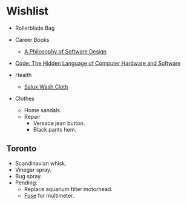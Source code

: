 # Wishlist

- Rollerblade Bag
- Career Books

  - [A Philosophy of Software Design](https://www.amazon.se/-/en/John-Ousterhout/dp/173210221X/ref=sr_1_6?crid=1F1QZOZO6455P&dib=eyJ2IjoiMSJ9.aoVb0oVD98uG2cXDjkO9jjuhCmgK06QXAXWVJPPSBnq_mKLRczkxiOFKHBULD70ceUHKrVAdmOsmDHofUmtZIwAgHmpZ1fS9DfJJWC6f9tD8VF6fGwHX0G14DbBQCinXygV7jb3FwbjcelGG44TofbursfYoMaj0PSk5CTw4-Zffj-kznqxb3f11Uce1FI6F5BB8DBecJV5-HLDhSS97se99DF_n4pIbvtKXsbnY6td4255WYoEs3I_Hh4ourT6I_dSuia77PhMMR0rrq5K8yEEie28ypND74iTkgkszg68.AxZW5CTTRzoJjfnF0MwivzKrTv_l1Ew14DaBytd_6wA&dib_tag=se&keywords=software+books&qid=1725348747&sprefix=software+books%2Caps%2C166&sr=8-6)

- [Code: The Hidden Language of Computer Hardware and Software](https://www.amazon.se/-/en/Charles-Petzold/dp/0137909101/ref=sr_1_1?crid=2FK94MKXJ5DRB&dib=eyJ2IjoiMSJ9.sYNsr1sWoW2jq2-xmLSy7YCVjTlKqy0vmo1Ze6HzCN6FcN_jKZ7qOPI98CnolCtDGJgOX4HGH03FWADKkE94QS5VBJ6InkWLYr_3QCZ_FZWE0picKQYJs9Lo_aVxhV762EJbFLrDD1MCc9UXYH7WXw.TD_QJLY_NvtZPFRRfeO7NDeLJNO5WSt5ZhjNLrLgk-0&dib_tag=se&keywords=code+the+hidden+language+of+computer+hardware+and+software&qid=1725442673&sprefix=code+hi%2Caps%2C81&sr=8-1)
- Health
  - [Salux Wash Cloth](https://www.amazon.se/-/en/Salux-Nylon-Japanese-Beauty-Clothes/dp/B000CSDDDG?th=1)
- Clothes
  - Home sandals.
  - Repair
    - Versace jean button.
    - Black pants hem.

## Toronto

- Scandinavian whisk.
- Vinegar spray.
- Bug spray.
- Pending:
  - Replace aquarium filter motorhead.
  - [Fuse](https://www.google.com/search?q=20a%2F250vp+fuse&oq=20a%2F250&gs_lcrp=EgZjaHJvbWUqBwgBEAAYgAQyBggAEEUYOTIHCAEQABiABDIGCAIQABgeMgYIAxAAGB4yBggEEAAYHjIGCAUQABgeMgYIBhAAGB4yBggHEEUYOtIBCDQ3MThqMGo3qAIAsAIA&sourceid=chrome&ie=UTF-8) for multimeter.
